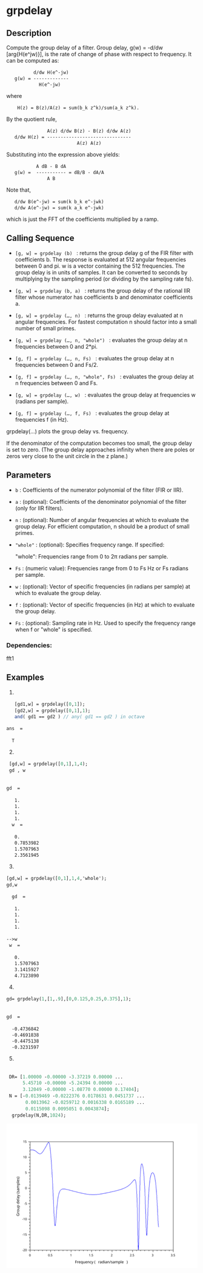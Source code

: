 #  grpdelay
## Description
Compute the group delay of a filter.
Group delay, g(w) = -d/dw [arg{H(e^jw)}], is the rate of change of phase with respect to frequency. It can be computed as:

              d/dw H(e^-jw)
       g(w) = -------------
                H(e^-jw)
where

        H(z) = B(z)/A(z) = sum(b_k z^k)/sum(a_k z^k).
By the quotient rule,

                   A(z) d/dw B(z) - B(z) d/dw A(z)
       d/dw H(z) = -------------------------------
                              A(z) A(z)
Substituting into the expression above yields:

               A dB - B dA
       g(w) =  ----------- = dB/B - dA/A
                   A B
Note that,

       d/dw B(e^-jw) = sum(k b_k e^-jwk)
       d/dw A(e^-jw) = sum(k a_k e^-jwk)
which is just the FFT of the coefficients multiplied by a ramp.
## Calling Sequence
- `[g, w] = grpdelay (b) ` : returns the group 
delay g of the FIR filter with coefficients b. The response is 
evaluated at 512 angular frequencies between 0 and pi. w is a vector containing the 512 frequencies. The group delay is in units of samples. It can be converted to seconds by multiplying by the sampling period (or dividing by the sampling rate fs).

- `[g, w] = grpdelay (b, a) ` :  returns the group delay of the rational IIR filter whose numerator has coefficients b and denominator coefficients a.
- `[g, w] = grpdelay (…, n) ` : returns the group delay evaluated at n angular frequencies. For fastest computation n should factor into a small number of small primes.
- `[g, w] = grpdelay (…, n, "whole") ` : evaluates the group delay at n frequencies between 0 and 2*pi.
- `[g, f] = grpdelay (…, n, Fs) ` :  evaluates the group delay at n frequencies between 0 and Fs/2.
- `[g, f] = grpdelay (…, n, "whole", Fs) ` : evaluates the group delay at n frequencies between 0 and Fs.
- `[g, w] = grpdelay (…, w) ` : evaluates the group delay at frequencies w (radians per sample).
- `[g, f] = grpdelay (…, f, Fs) ` :  evaluates the group delay at frequencies f (in Hz).



grpdelay(...) plots the group delay vs. frequency.

If the denominator of the computation becomes too small, the group delay is set to zero. (The group delay approaches infinity when there are poles or zeros very close to the unit circle in the z plane.)
## Parameters
- `b` : Coefficients of the numerator polynomial of the filter (FIR or IIR).

- `a` : (optional): Coefficients of the denominator polynomial of the filter (only for IIR filters).

- `n` : (optional): Number of angular frequencies at which to evaluate the group delay. For efficient computation, n should be a product of small primes.

- `"whole"` : (optional): Specifies frequency range. If specified:

    "whole": Frequencies range from 0 to 2π radians per sample.
- `Fs` : (numeric value): Frequencies range from 0 to Fs Hz or Fs radians per sample.
- `w` : (optional): Vector of specific frequencies (in radians per sample) at which to evaluate the group delay.

- `f` : (optional): Vector of specific frequencies (in Hz) at which to evaluate the group delay.

- `Fs` : (optional): Sampling rate in Hz. Used to specify the frequency range when f or "whole" is specified.

### Dependencies: 
fft1 
## Examples
1. 
```scilab
   [gd1,w] = grpdelay([0,1]);
   [gd2,w] = grpdelay([0,1],1);
   and( gd1 == gd2 ) // any( gd1 == gd2 ) in octave
```
```output
ans  =

  T

```

2.
```scilab
 [gd,w] = grpdelay([0,1],1,4);
 gd , w
```
```output

gd  = 

   1.
   1.
   1.
   1.
  w  = 

   0.
   0.7853982
   1.5707963
   2.3561945  
```
3.
```scilab
[gd,w] = grpdelay([0,1],1,4,'whole');
gd,w

```
```output
  gd  = 

   1.
   1.
   1.
   1.

-->w
 w  = 

   0.
   1.5707963
   3.1415927
   4.7123890
```
4.
```scilab
gd= grpdelay(1,[1,.9],[0,0.125,0.25,0.375],1);

```
```output

gd  = 

  -0.4736842
  -0.4691838
  -0.4475138
  -0.3231597
```
5.
```scilab

 DR= [1.00000 -0.00000 -3.37219 0.00000 ...
      5.45710 -0.00000 -5.24394 0.00000 ...
      3.12049 -0.00000 -1.08770 0.00000 0.17404];
 N = [-0.0139469 -0.0222376 0.0178631 0.0451737 ...
       0.0013962 -0.0259712 0.0016338 0.0165189 ...
       0.0115098 0.0095051 0.0043874];
  grpdelay(N,DR,1024);     
```
<img src= "testcase.svg" alt="testcase"/>


